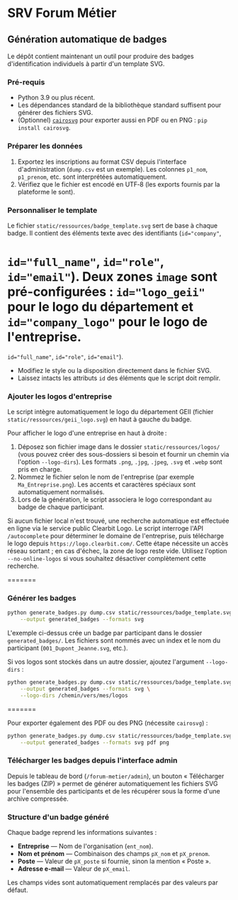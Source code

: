 # SRV Forum Métier

## Génération automatique de badges

Le dépôt contient maintenant un outil pour produire des badges
d'identification individuels à partir d'un template SVG.

### Pré-requis

* Python 3.9 ou plus récent.
* Les dépendances standard de la bibliothèque standard suffisent pour
  générer des fichiers SVG.
* (Optionnel) [`cairosvg`](https://cairosvg.org/) pour exporter aussi en PDF
  ou en PNG : `pip install cairosvg`.

### Préparer les données

1. Exportez les inscriptions au format CSV depuis l'interface d'administration
   (`dump.csv` est un exemple). Les colonnes `p1_nom`, `p1_prenom`, etc. sont
   interprétées automatiquement.
2. Vérifiez que le fichier est encodé en UTF‑8 (les exports fournis par la
   plateforme le sont).

### Personnaliser le template

Le fichier `static/ressources/badge_template.svg` sert de base à chaque badge.
Il contient des éléments texte avec des identifiants (`id="company"`,

`id="full_name"`, `id="role"`, `id="email"`). Deux zones `image` sont
pré-configurées : `id="logo_geii"` pour le logo du département et
`id="company_logo"` pour le logo de l'entreprise.
=======
`id="full_name"`, `id="role"`, `id="email"`).


* Modifiez le style ou la disposition directement dans le fichier SVG.
* Laissez intacts les attributs `id` des éléments que le script doit remplir.


### Ajouter les logos d'entreprise

Le script intègre automatiquement le logo du département GEII (fichier
`static/ressources/geii_logo.svg`) en haut à gauche du badge.

Pour afficher le logo d'une entreprise en haut à droite :

1. Déposez son fichier image dans le dossier `static/ressources/logos/` (vous
   pouvez créer des sous-dossiers si besoin et fournir un chemin via l'option
   `--logo-dirs`). Les formats `.png`, `.jpg`, `.jpeg`, `.svg` et `.webp` sont
   pris en charge.
2. Nommez le fichier selon le nom de l'entreprise (par exemple
   `Ma_Entreprise.png`). Les accents et caractères spéciaux sont automatiquement
   normalisés.
3. Lors de la génération, le script associera le logo correspondant au badge de
   chaque participant.

Si aucun fichier local n'est trouvé, une recherche automatique est effectuée en
ligne via le service public Clearbit Logo. Le script interroge l'API
`/autocomplete` pour déterminer le domaine de l'entreprise, puis télécharge le
logo depuis `https://logo.clearbit.com/`. Cette étape nécessite un accès réseau
sortant ; en cas d'échec, la zone de logo reste vide. Utilisez l'option
`--no-online-logos` si vous souhaitez désactiver complètement cette recherche.

=======

### Générer les badges

```bash
python generate_badges.py dump.csv static/ressources/badge_template.svg \
    --output generated_badges --formats svg
```

L'exemple ci-dessus crée un badge par participant dans le dossier
`generated_badges/`. Les fichiers sont nommés avec un index et le nom du
participant (`001_Dupont_Jeanne.svg`, etc.).


Si vos logos sont stockés dans un autre dossier, ajoutez l'argument
`--logo-dirs` :

```bash
python generate_badges.py dump.csv static/ressources/badge_template.svg \
    --output generated_badges --formats svg \
    --logo-dirs /chemin/vers/mes/logos
```

=======

Pour exporter également des PDF ou des PNG (nécessite `cairosvg`) :

```bash
python generate_badges.py dump.csv static/ressources/badge_template.svg \
    --output generated_badges --formats svg pdf png
```

### Télécharger les badges depuis l'interface admin

Depuis le tableau de bord (`/forum-metier/admin`), un bouton « Télécharger les badges (ZIP) » permet de générer automatiquement les fichiers SVG pour l'ensemble des participants et de les récupérer sous la forme d'une archive compressée.

### Structure d'un badge généré

Chaque badge reprend les informations suivantes :

* **Entreprise** — Nom de l'organisation (`ent_nom`).
* **Nom et prénom** — Combinaison des champs `pX_nom` et `pX_prenom`.
* **Poste** — Valeur de `pX_poste` si fournie, sinon la mention « Poste ».
* **Adresse e-mail** — Valeur de `pX_email`.

Les champs vides sont automatiquement remplacés par des valeurs par défaut.

